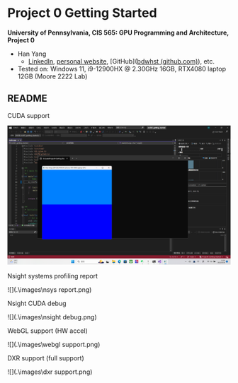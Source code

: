 Project 0 Getting Started
====================

**University of Pennsylvania, CIS 565: GPU Programming and Architecture, Project 0**

* Han Yang
  *  [LinkedIn]([LinkedIn](https://www.linkedin.com/in/han-yang-0031231a3/)), [personal website](https://bdwhst.wixsite.com/portfolio), [GitHub]([bdwhst (github.com)](https://github.com/bdwhst)), etc.
* Tested on: Windows 11, i9-12900HX @ 2.30GHz 16GB, RTX4080 laptop 12GB (Moore 2222 Lab)

## README

CUDA support

![](.\images\cuda.png)

Nsight systems profiling report

![](.\images\nsys report.png)

Nsight CUDA debug

![](.\images\nsight debug.png)

WebGL support (HW accel)

![](.\images\webgl support.png)

DXR support (full support)

![](.\images\dxr support.png)
